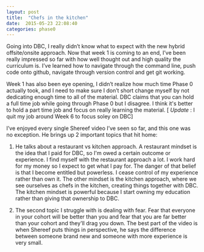 ```yaml
---
layout: post
title:  "Chefs in the kitchen"
date:  2015-05-23 22:08:40
categories: phase0
---
```

Going into DBC, I really didn’t know what to expect with the new hybrid offsite/onsite approach. Now that week 1 is coming to an end, I’ve been really impressed so far with how well thought out and high quality the curriculum is. I’ve learned how to navigate through the command line, push code onto github, navigate through version control and get git working.

Week 1 has also been eye opening, I didn’t realize how much time Phase 0 actually took, and I need to make sure I don’t short change myself by not dedicating enough time to all of the material.  DBC claims that you can hold a full time job while going through Phase 0 but I disagree.  I think it's better to hold a part time job and focus on really learning the material.  [ *Update* : I quit my job around Week 6 to focus soley on DBC]

I’ve enjoyed every single Shereef video I’ve seen so far, and this one was no exception. He brings up 2 important topics that hit home:

1. He talks about a restaurant vs kitchen approach. A restaurant mindset is the idea that I paid for DBC, so I'm owed a certain outcome or experience. I find myself with the restaurant approach a lot. I work hard for my money so I expect to get what I pay for. The danger of that belief is that I become entitled but powerless. I cease control of my experience rather than own it. The other mindset is the kitchen approach, where we see ourselves as chefs in the kitchen, creating things together with DBC. The kitchen mindset is powerful because I start owning my education rather than giving that ownership to DBC.

2. The second topic I struggle with is dealing with fear. Fear that everyone in your cohort will be better than you and fear that you are far better than your cohort and they'll drag you down. The best part of the video is when Shereef puts things in perspective, he says the difference between someone brand new and someone with more experience is very small.